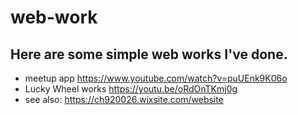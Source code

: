 # web-work

## Here are some simple web works I've done.
- meetup app
https://www.youtube.com/watch?v=puUEnk9K06o
- Lucky Wheel works
https://youtu.be/oRdOnTKmj0g
- see also: 
https://ch920026.wixsite.com/website

